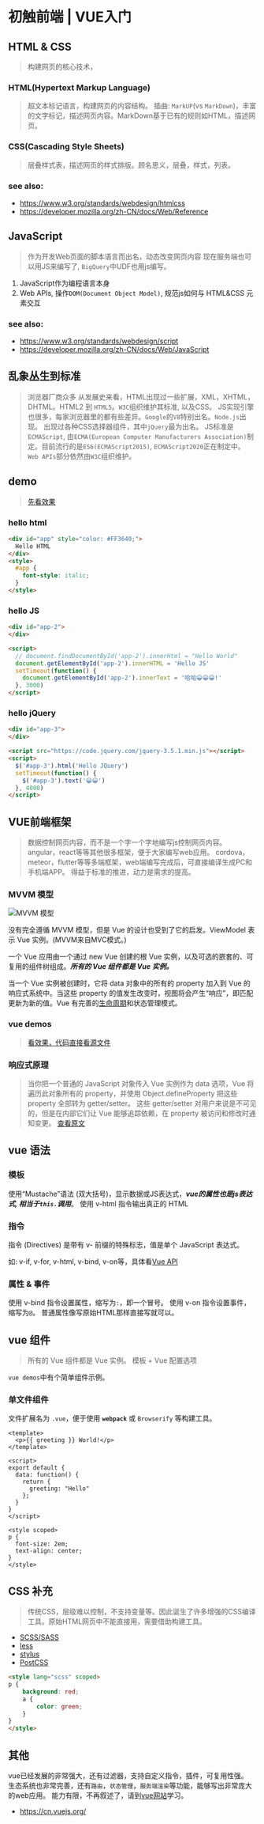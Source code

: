 # 初触前端 | VUE入门

## HTML & CSS

> 构建网页的核心技术，

### HTML(Hypertext Markup Language)

> 超文本标记语言，构建网页的内容结构。
> 插曲: `MarkUP`(vs `MarkDown`)，丰富的文字标记，描述网页内容。MarkDown基于已有的规则如HTML，描述网页。

### CSS(Cascading Style Sheets)

> 层叠样式表，描述网页的样式排版。顾名思义，层叠，样式，列表。

### see also:

- https://www.w3.org/standards/webdesign/htmlcss
- https://developer.mozilla.org/zh-CN/docs/Web/Reference

## JavaScript

> 作为开发Web页面的脚本语言而出名，动态改变网页内容
> 现在服务端也可以用JS来编写了, `BigQuery`中UDF也用js编写。

1. JavaScript作为编程语言本身
2. Web APIs, 操作`DOM(Document Object Model)`, 规范js如何与 HTML&CSS 元素交互

### see also:

- https://www.w3.org/standards/webdesign/script
- https://developer.mozilla.org/zh-CN/docs/Web/JavaScript

## 乱象丛生到标准

> 浏览器厂商众多
> 从发展史来看，HTML出现过一些扩展，XML，XHTML，DHTML。HTML2 到 `HTML5`。`W3C`组织维护其标准, 以及CSS。
> JS实现引擎也很多，每家浏览器里的都有些差异。`Google`的`V8`特别出名。`Node.js`出现。
> 出现过各种CSS选择器组件，其中`jQuery`最为出名。
> JS标准是`ECMAScript`, 由`ECMA(European Computer Manufacturers Association)`制定。目前流行的是`ES6(ECMAScript2015)`, `ECMAScript2020`正在制定中。
> `Web APIs`部分依然由`W3C`组织维护。

## demo

> [先看效果](hello-world.js.html)

### hello html

```html
<div id="app" style="color: #FF3640;">
  Hello HTML
</div>
<style>
  #app {
    font-style: italic;
  }
</style>
```

### hello JS

```html
<div id="app-2">
</div>

<script>
  // document.findDocumentById('app-2').innerHtml = "Hello World"
  document.getElementById('app-2').innerHTML = 'Hello JS'
  setTimeout(function() {
    document.getElementById('app-2').innerText = '哈哈😀😀😀!'
  }, 3000)
</script>
```

### hello jQuery

```html
<div id="app-3">
</div>

<script src="https://code.jquery.com/jquery-3.5.1.min.js"></script>
<script>
  $('#app-3').html('Hello JQuery')
  setTimeout(function() {
    $('#app-3').text('😀😀')
  }, 4000)
</script>
```

## VUE前端框架

> 数据控制网页内容，而不是一个字一个字地编写js控制网页内容。
> angular，react等等其他很多框架，便于大家编写web应用。
> cordova，meteor，flutter等等多端框架，web端编写完成后，可直接编译生成PC和手机端APP。
> 得益于标准的推进，动力是需求的提高。

### MVVM 模型

![MVVM 模型](mvvm(Model-View-ViewModel).png)

没有完全遵循 MVVM 模型，但是 Vue 的设计也受到了它的启发。ViewModel 表示 Vue 实例。(MVVM来自MVC模式。)

一个 Vue 应用由一个通过 new Vue 创建的根 Vue 实例，以及可选的嵌套的、可复用的组件树组成。***所有的 Vue 组件都是 Vue 实例。***

当一个 Vue 实例被创建时，它将 data 对象中的所有的 property 加入到 Vue 的响应式系统中。当这些 property 的值发生改变时，视图将会产生“响应”，即匹配更新为新的值。Vue 有完善的[生命周期](https://cn.vuejs.org/v2/guide/instance.html#生命周期图示)和状态管理模式。

### vue demos

> [看效果，代码直接看源文件](hello-vue.html)

### 响应式原理

> 当你把一个普通的 JavaScript 对象传入 Vue 实例作为 data 选项，Vue 将遍历此对象所有的 property，并使用 Object.defineProperty 把这些 property 全部转为 getter/setter。
> 这些 getter/setter 对用户来说是不可见的，但是在内部它们让 Vue 能够追踪依赖，在 property 被访问和修改时通知变更。
> [查看原文](https://cn.vuejs.org/v2/guide/reactivity.html)

## vue 语法

### 模板

使用“Mustache”语法 (双大括号)，显示数据或JS表达式，***vue的属性也是js表达式, 相当于`this.`调用***。
使用 v-html 指令输出真正的 HTML

### 指令

指令 (Directives) 是带有 v- 前缀的特殊标志，值是单个 JavaScript 表达式。

如: v-if, v-for, v-html, v-bind, v-on等，具体看[Vue API](https://cn.vuejs.org/v2/api/#指令)

### 属性 & 事件

使用 v-bind 指令设置属性，缩写为`:`，即一个冒号。
使用 v-on 指令设置事件，缩写为`@`。
普通属性像写原始HTML那样直接写就可以。

## vue 组件

> 所有的 Vue 组件都是 Vue 实例。
> 模板 + Vue 配置选项

`vue demos`中有个简单组件示例。

### 单文件组件

文件扩展名为 `.vue`，便于使用 **``webpack``** 或 ``Browserify`` 等构建工具。

```vue
<template>
  <p>{{ greeting }} World!</p>
</template>

<script>
export default {
  data: function() {
    return {
      greeting: "Hello"
    };
  }
}
</script>

<style scoped>
p {
  font-size: 2em;
  text-align: center;
}
</style>
```

## CSS 补充

> 传统CSS，层级难以控制，不支持变量等。因此诞生了许多增强的CSS编译工具。原始HTML网页中不能直接用，需要借助构建工具。

- [SCSS/SASS](https://sass-lang.com/)
- [less](http://lesscss.org/)
- [stylus](https://stylus-lang.com/)
- [PostCSS](https://postcss.org/)

```html
<style lang="scss" scoped>
p {
    background: red;
    a {
        color: green;
    }
}
</style>
```

## 其他

vue已经发展的非常强大，还有过滤器，支持自定义指令，插件，可复用性强。
生态系统也非常完善，还有`路由`，`状态管理`，`服务端渲染`等功能，能够写出非常庞大的web应用。
能力有限，不再叙述了，请到[vue网站](https://cn.vuejs.org/)学习。

- https://cn.vuejs.org/
